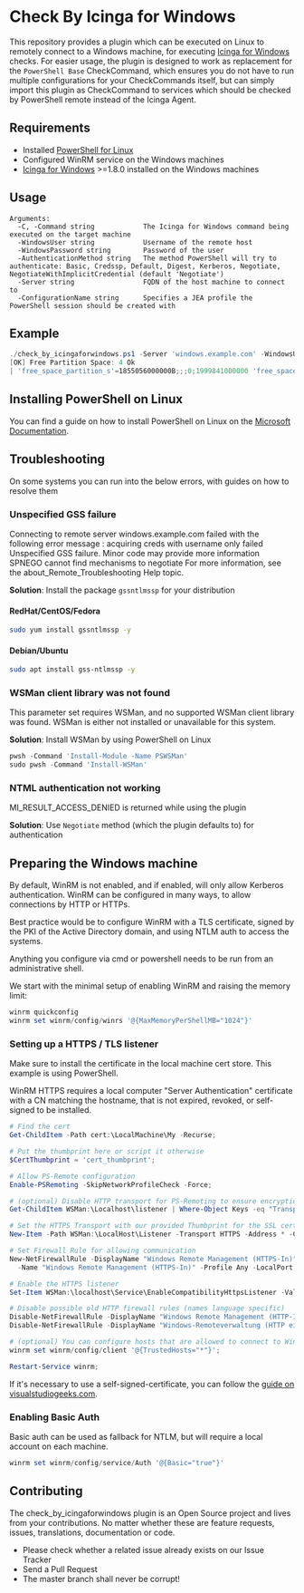 # Check By Icinga for Windows

This repository provides a plugin which can be executed on Linux to remotely connect to a Windows machine, for executing [Icinga for Windows](https://icinga.com/docs/icinga-for-windows/latest/) checks.
For easier usage, the plugin is designed to work as replacement for the `PowerShell Base` CheckCommand, which ensures you do not have to run multiple configurations for your CheckCommands itself, but can simply import this plugin as CheckCommand to services which should be checked by PowerShell remote instead of the Icinga Agent.

## Requirements

* Installed [PowerShell for Linux](https://docs.microsoft.com/de-de/powershell/scripting/install/installing-powershell-on-linux)
* Configured WinRM service on the Windows machines
* [Icinga for Windows](https://icinga.com/docs/icinga-for-windows/latest/) >=1.8.0 installed on the Windows machines

## Usage

```
Arguments:
  -C, -Command string            The Icinga for Windows command being executed on the target machine
  -WindowsUser string            Username of the remote host
  -WindowsPassword string        Password of the user
  -AuthenticationMethod string   The method PowerShell will try to authenticate: Basic, Credssp, Default, Digest, Kerberos, Negotiate, NegotiateWithImplicitCredential (default 'Negotiate')
  -Server string                 FQDN of the host machine to connect to
  -ConfigurationName string      Specifies a JEA profile the PowerShell session should be created with
```

## Example

```powershell
./check_by_icingaforwindows.ps1 -Server 'windows.example.com' -WindowsUser 'domain\exampleuser' -WindowsPassword 'examplepassword' -C "Use-Icinga -Minimal; Exit-IcingaExecutePlugin -Command 'Invoke-IcingaCheckPartitionSpace' "
[OK] Free Partition Space: 4 Ok
| 'free_space_partition_s'=1855056000000B;;;0;1999841000000 'free_space_partition_i'=799003800000B;;;0;2199021000000 'free_space_partition_c'=442423800000B;;;0;478964400000 'free_space_partition_t'=102553700000B;;;0;107237900000
```

## Installing PowerShell on Linux

You can find a guide on how to install PowerShell on Linux on the [Microsoft Documentation](https://docs.microsoft.com/de-de/powershell/scripting/install/installing-powershell-on-linux).

## Troubleshooting

On some systems you can run into the below errors, with guides on how to resolve them

### Unspecified GSS failure

Connecting to remote server windows.example.com failed with the following error message : acquiring creds with username only failed Unspecified GSS failure.  Minor code may provide more information SPNEGO cannot find mechanisms to negotiate For more information, see the about_Remote_Troubleshooting Help topic.

**Solution**: Install the package `gssntlmssp` for your distribution

#### RedHat/CentOS/Fedora

```bash
sudo yum install gssntlmssp -y
```

#### Debian/Ubuntu

```bash
sudo apt install gss-ntlmssp -y
```

### WSMan client library was not found

This parameter set requires WSMan, and no supported WSMan client library was found. WSMan is either not installed or unavailable for this system.

**Solution**: Install WSMan by using PowerShell on Linux

```powershell
pwsh -Command 'Install-Module -Name PSWSMan'
sudo pwsh -Command 'Install-WSMan'
```

### NTML authentication not working

MI_RESULT_ACCESS_DENIED is returned while using the plugin

**Solution**: Use `Negotiate` method (which the plugin defaults to) for authentication

## Preparing the Windows machine

By default, WinRM is not enabled, and if enabled, will only allow Kerberos authentication. WinRM can be configured in many ways, to allow connections by HTTP or HTTPs.

Best practice would be to configure WinRM with a TLS certificate, signed by the PKI of the Active Directory domain, and using NTLM auth to access the systems.

Anything you configure via cmd or powershell needs to be run from an administrative shell.

We start with the minimal setup of enabling WinRM and raising the memory limit:

```powershell
winrm quickconfig
winrm set winrm/config/winrs '@{MaxMemoryPerShellMB="1024"}'
```

### Setting up a HTTPS / TLS listener

Make sure to install the certificate in the local machine cert store. This example is using PowerShell.

WinRM HTTPS requires a local computer "Server Authentication" certificate with a CN matching the hostname, that is not expired, revoked, or self-signed to be installed.

```powershell
# Find the cert
Get-ChildItem -Path cert:\LocalMachine\My -Recurse;

# Put the thumbprint here or script it otherwise
$CertThumbprint = 'cert_thumbprint';

# Allow PS-Remote configuration
Enable-PSRemoting -SkipNetworkProfileCheck -Force;

# (optional) Disable HTTP transport for PS-Remoting to ensure encryption
Get-ChildItem WSMan:\Localhost\listener | Where-Object Keys -eq "Transport=HTTP" | Remove-Item -Recurse;

# Set the HTTPS Transport with our provided Thumbprint for the SSL certificate
New-Item -Path WSMan:\LocalHost\Listener -Transport HTTPS -Address * -CertificateThumbPrint $CertThumbprint -Force;

# Set Firewall Rule for allowing communication
New-NetFirewallRule -DisplayName "Windows Remote Management (HTTPS-In)" `
  -Name "Windows Remote Management (HTTPS-In)" -Profile Any -LocalPort 5986 -Protocol TCP;

# Enable the HTTPS listener
Set-Item WSMan:\localhost\Service\EnableCompatibilityHttpsListener -Value true;

# Disable possible old HTTP firewall rules (names language specific)
Disable-NetFirewallRule -DisplayName "Windows Remote Management (HTTP-In)";
Disable-NetFirewallRule -DisplayName "Windows-Remoteverwaltung (HTTP eingehend)";

# (optional) You can configure hosts that are allowed to connect to WinRM
winrm set winrm/config/client '@{TrustedHosts="*"}';

Restart-Service winrm;
```

If it's necessary to use a self-signed-certificate, you can follow the
[guide on visualstudiogeeks.com](https://www.visualstudiogeeks.com/devops/how-to-configure-winrm-for-https-manually).

### Enabling Basic Auth

Basic auth can be used as fallback for NTLM, but will require a local account on each machine.

```powershell
winrm set winrm/config/service/Auth '@{Basic="true"}'
```

## Contributing

The check_by_icingaforwindows plugin is an Open Source project and lives from your contributions. No matter whether these are feature requests, issues, translations, documentation or code.

* Please check whether a related issue already exists on our Issue Tracker
* Send a Pull Request
* The master branch shall never be corrupt!
